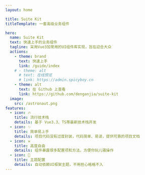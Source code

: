 ```yaml
---
layout: home

title: Suite Kit
titleTemplate: 一套高级业务组件

hero:
  name: Suite Kit
  text: 快速上手的业务组件
  tagline: 采用Vue3加常用的UI组件库实现，旨在迎合大众
  actions:
    - theme: brand
      text: 快速上手
      link: /guide/index
    # - theme: alt
      # text: 在线预览
      # link: https://admin.spicyboy.cn
    - theme: alt
      text: 在 Github 上查看
      link: https://github.com/denganjia/suite-kit
  image:
    src: /astronaut.png
features:
  - icon: 🔥
    title: 流行技术栈
    details: 基于 Vue3.3、TS等最新技术栈开发
  - icon: ✨
    title: 简单易上手
    details: 项目代码没有过度封装，代码简单、易读，提供可靠的项目文档
  - icon: ⚒
    title: 高度自由
    details: 组件暴露很多配置项和方法，方便你玩儿骚操作
  - icon: 🎨
    title: 主题配置
    details: 自动依赖UI框架主题，不用担心格格不入
---
```

